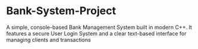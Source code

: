 # Bank-System-Project
A simple, console-based Bank Management System built in modern C++. It features a secure User Login System and a clear text-based interface for managing clients and transactions
